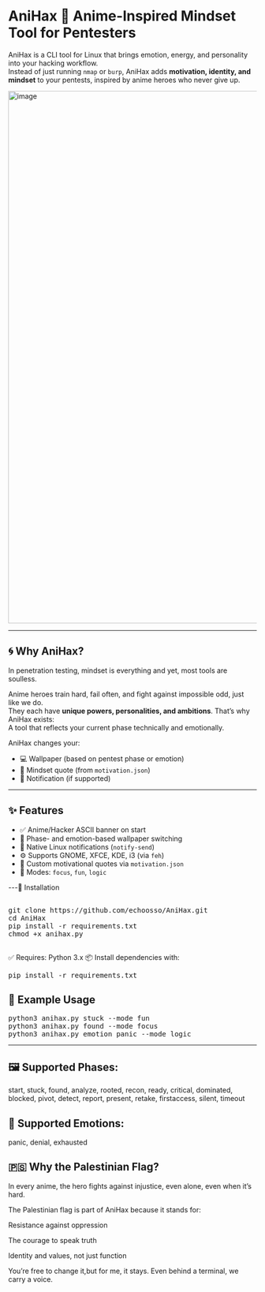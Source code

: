  # AniHax 🧠 Anime-Inspired Mindset Tool for Pentesters

AniHax is a CLI tool for Linux that brings emotion, energy, and personality into your hacking workflow.  
Instead of just running `nmap` or `burp`, AniHax adds **motivation, identity, and mindset** to your pentests, inspired by anime heroes who never give up.

<img width="1920" height="1080" alt="image" src="https://github.com/user-attachments/assets/b2edf788-e59d-4e78-b823-2ab71e378401" />

---

## 🌀 Why AniHax?

In penetration testing, mindset is everything and yet, most tools are soulless.

Anime heroes train hard, fail often, and fight against impossible odd, just like we do.  
They each have **unique powers, personalities, and ambitions**. That’s why AniHax exists:  
A tool that reflects your current phase technically and emotionally.

AniHax changes your:

- 💻 Wallpaper (based on pentest phase or emotion)
- 💬 Mindset quote (from `motivation.json`)
- 🔔 Notification (if supported)

---

## ✨ Features

- ✅ Anime/Hacker ASCII banner on start
- 🧠 Phase- and emotion-based wallpaper switching
- 📢 Native Linux notifications (`notify-send`)
- ⚙️ Supports GNOME, XFCE, KDE, i3 (via `feh`)
- 💬 Custom motivational quotes via `motivation.json`
- 🧩 Modes: `focus`, `fun`, `logic`

---🧪 Installation
<pre> 
git clone https://github.com/echoosso/AniHax.git
cd AniHax
pip install -r requirements.txt
chmod +x anihax.py

</pre>



✅ Requires: Python 3.x
📦 Install dependencies with:

<pre>pip install -r requirements.txt</pre>



## 🔁 Example Usage

<pre>
python3 anihax.py stuck --mode fun
python3 anihax.py found --mode focus
python3 anihax.py emotion panic --mode logic
</pre>

---
## 🖼️ Supported Phases:

start, stuck, found, analyze, rooted, recon, ready,
critical, dominated, blocked, pivot, detect, report,
present, retake, firstaccess, silent, timeout

## 🧠 Supported Emotions:

panic, denial, exhausted

## 🇵🇸 Why the Palestinian Flag?

   In every anime, the hero fights against injustice, even alone, even when it’s hard.

The Palestinian flag is part of AniHax because it stands for:

   Resistance against oppression

   The courage to speak truth

   Identity and values, not just function

You’re free to change it,but for me, it stays.
Even behind a terminal, we carry a voice.


